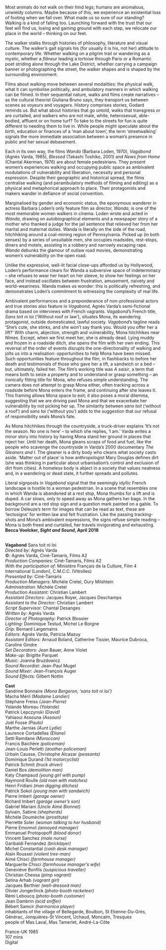 
Most animals do not walk on their hind legs; humans are anomalous, unwieldy columns. Maybe because of this, we experience an existential loss of footing when we fall over. What made us so sure of our standing? Walking is a kind of falling too. Launching forward with the trust that our feet will find us, losing and gaining ground with each step, we relocate our place in the world – thinking on our feet.

The walker stalks through histories of philosophy, literature and visual culture. The walker’s gait signals his (for usually it is his, not her) attitude to contemporary life. Whether walking on a pilgrim trail or wandering as a mystic, whether a _flâneur_ leading a tortoise through Paris or a Romantic poet striding alone through the Lake District, whether carrying a campaign banner or photographing the street, the walker shapes and is shaped by the surrounding environment.

Films about walking move between several modalities: the physical walk, what it can symbolise politically, and ambulatory manners in which walking can be filmed. In their sequential nature, walks and films create narratives – as the cultural theorist Giuliana Bruno says, they transport us between scenes as voyeurs and voyagers. History comprises stories, Godard reminds us. But what about histories that go untold, walks that transgress or are curtailed, and walkers who are not male, white, heterosexual, able-bodied, affluent or on home turf? To take to the streets for fun is quite different to needing them to live in. While people might speculate about the birth, education or finances of a ‘man about town’, the term ‘streetwalking’ signals the more immediate association between a woman’s presence in public and her sexual debasement.

Each in its own way, the films _Wanda_ (Barbara Loden, 1970), _Vagabond_ (Agnès Varda, 1985), _Blessed_ (Takashi Toshiko, 2001) and _News from Home_ (Chantal Akerman, 1976) are about female pedestrians. They present women’s experiences walking and occupying public space as ambivalent modulations of vulnerability and liberation, necessity and personal expression. Despite their geographic and historical spread, the films centralise walking (and perambulatory methods of filming and editing) as a physical and metaphorical approach to place. Their protagonists and makers wander in defiance of social convention.

Marginalised by gender and economic status, the eponymous wanderer in actress Barbara Loden’s only feature film as director, _Wanda_, is one of the most memorable women walkers in cinema. Loden wrote and acted in _Wanda_, drawing on autobiographical elements and a newspaper story of a mother who thanked a judge for the jail sentence that relieved her from her marital and maternal duties. Wanda is literally on the side of the road, hitchhiking around a coal-mining region of Pennsylvania. Picked up (in both senses) by a series of unsuitable men, she occupies roadsides, rest-stops, diners and motels, assisting in a robbery and narrowly escaping rape. _Wanda_ debunks the glamour of outlaw road movies, demonstrating women’s vulnerability on the open road.

Unlike the expressive, well-lit facial close-ups afforded us by Hollywood, Loden’s performance clears for Wanda a subversive space of indeterminacy – she refuses to wear her heart on her sleeve, to show her feelings on her face, and instead oscillates between frustration, amusement, naivety and world-weariness. Wanda makes us wonder: this is politically refreshing, and demonstrates Loden’s commitment to witnessing the complexity of real life.

Ambivalent performances and a preponderance of non-professional actors and true stories also feature in _Vagabond_, Agnès Varda’s semi-fictional drama based on interviews with French vagrants. _Vagabond_’s French title, _Sans toit ni loi_ (‘Without roof or law’), situates Mona, its wandering protagonist, outside domesticated, lawful society. _Vagabond_’s tagline reads ‘She’s cute, she stinks, and she won’t say thank you. Would you offer her a lift?’ With charm, abjection, strength and vulnerability, Mona hitchhikes near Nîmes. Except, when we first meet her, she is already dead. Lying muddy and frozen in a roadside ditch, she opens the film with her own ending. This reversal of the order of events disrupts the one-directionality of walking and jolts us into a realisation: opportunities to help Mona have been missed. Such opportunities feature throughout the film, in flashbacks to before her death and testimonials of those who gave her a lift, a sandwich or a bed – but, ultimately, failed her. The film’s working title was _A saisir_, a term that means both to seize a property and to understand or grasp something – an ironically fitting title for Mona, who refuses simple understanding. The camera does not attempt to grasp Mona either, often tracking across a roadside before Mona enters the frame, and continuing after she leaves it. This framing allows Mona space to exit; it also poses a moral dilemma, suggesting that we are driving past Mona and that we exacerbate her vulnerability by not picking her up. The similarity between _sans toit_ (‘without a roof’) and _sans toi_ (‘without you’) adds to the suggestion that our refusal of responsibility seals Mona’s fate.

As Mona hitchhikes through the countryside, a truck-driver explains ‘It’s not the season. No one is here’ – to which she replies, ‘I am.’ Varda writes a minor story into history by having Mona stand her ground in places that reject her. Until her death, Mona gleans scraps of food and fuel, like the people who scavenge the countryside in Varda’s 2000 documentary _The Gleaners and I_. The gleaner is a dirty body who cleans what society casts aside. ‘Matter out of place’ is how anthropologist Mary Douglas defines dirt (she was thinking in particular about urbanisation’s control and exclusion of dirt from cities). A homeless body is abject in a society that values neatness and, in a wandering or dead state, it further spreads and pollutes.

Literal signposts in _Vagabond_ signal that the seemingly idyllic French landscape is hostile to a woman pedestrian. In a scene that resembles one in which Wanda is abandoned at a rest stop, Mona thumbs for a lift and is duped. A car slows, only to speed away as Mona gathers her bags. In the background are a red stop sign and a question mark painted on a gable. To borrow Deleuze’s term for images that can be read as text, these are ‘lectosigns’ for written law and felt frustration. Like the passing tracking-shots and Mona’s ambivalent expressions, the signs refuse simple reading – Mona is both freed and curtailed, her travels invigorating and exhausting.  
**Becca Voelcker, _Sight and Sound_, April 2018**
<br><br>

**Vagabond** Sans toit ni loi<br>
_Directed by:_ Agnès Varda<br>
©: Agnès Varda, Ciné-Tamaris, Films A2<br>
_Production Companies:_ Ciné-Tamaris, Films A2<br>
_With the participation of:_  Ministère Français de la Culture,  Film 4 International (London), C.M.C.C. (Vitrolles)<br>
_Presented by:_ Ciné-Tamaris<br>
_Production Managers:_ Michèle Cretel,  Oury Milshtein<br>
_Administration:_ Michèle Cretel<br>
_Production Assistant:_ Christian Lambert<br>
_Assistant Directors:_ Jacques Royer,  Jacques Deschamps<br>
_Assistant to the Director:_ Christian Lambert<br>
_Script Supervisor:_ Chantal Desanges<br>
_Written by:_ Agnès Varda<br>
_Director of Photography:_ Patrick Blossier<br>
_Lighting:_ Dominique Testud, Michel Le Borgne<br>
_Grip:_ Bernard Largemains<br>
_Editors:_ Agnès Varda, Patricia Mazuy<br>
_Assistant Editors:_ Arnaud Boland, Catherine Tissier, Maurice Dubroca, Caroline Gindre<br>
_Set Decorators:_ Jean Bauer, Anne Violet<br>
_Make-up:_ Brigitte Parquet<br>
_Music:_ Joanna Bruzdowicz<br>
_Sound Recordist:_ Jean-Paul Mugel<br>
_Sound Mixer:_ Jean-François Auger<br>
_Sound Effects:_ Gilbert Nottin<br>

**Cast**<br>
Sandrine Bonnaire _(Mona Bergeron, ‘sans toit ni loi’)_<br>
Macha Méril _(Madame Landier)_<br>
Stéphane Freiss _(Jean-Pierre)_<br>
Yolande Moreau _(Yolande)_<br>
Patrick Lepczynski _(David)_<br>
Yahiaoui Assouna _(Assoun)_<br>
Joël Fosse _(Paulo)_<br>
Marthe Jarnias _(Aunt Lydie)_<br>
Laurence Cortadellas _(Eliane)_<br>
Setti Ramdane _(Moroccan)_<br>
Francis Baichère _(policeman)_<br>
Jean-Louis Perletti _(another policeman)_<br>
Urbain Causse, Christophe Alcazar _(peasants)_<br>
Dominique Durand _(1st motorcyclist)_<br>
Patrick Schmit _(truck driver)_<br>
Daniel Bos _(demolition man)_<br>
Katy Champaud _(young girl with pump)_<br>
Raymond Roulle _(old man with matches)_<br>
Henri Fridiani _(man digging ditches)_<br>
Patrick Sokol _(young man with sandwich)_<br>
Pierre Imbert _(garage owner)_<br>
Richard Imbert _(garage owner’s son)_<br>
Gabriel Mariani _(Uncle Aimé Bionnet)_<br>
Sylvain, Sabine _(shepherds)_<br>
Michèle Doumèche _(prostitute)_<br>
Pierrette Soler _(woman talking to her husband)_<br>
Pierre Emonnot _(annoyed manager)_<br>
Emmanuel Protopopoff _(blood donor)_<br>
Vincent Sanchez _(male nurse)_<br>
Garibaldi Fernandez _(bricklayer)_<br>
Michel Constantial _(cash desk manager)_<br>
Alain Roussel _(violent tree-man)_<br>
Aimé Chisci _(farmhouse manager)_<br>
Marguerite Chisci _(farmhouse manager’s wife)_<br>
Geneviève Bonfils _(suspicious traveller)_<br>
Christian Chessa _(pimp vagrant)_<br>
Setina Arhab _(vagrant girl)_<br>
Jacques Berthier _(well-dressed man)_<br>
Olivier Jongerlinck _(photo-booth racketeer)_<br>
Rémi Leboucq _(photo-booth customer)_<br>
Jean Dambrin _(acid sniffer)_<br>
Bébert Samcir _(harmonica player)_<br>
inhabitants of the village of Bellegarde, Boulbon,  St Etienne-Du-Grès, Générac, Jonquières-St Vincent, Uchaud, Moncalm, Tresques<br>
people of Mas Laval, Mas Tamerlet, André-La-Côte

France-UK 1985<br>
107 mins<br>
Digital<br>
<br><br>
<!--stackedit_data:
eyJoaXN0b3J5IjpbLTIxNDM0ODUyNDhdfQ==
-->